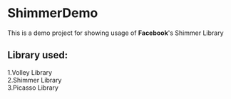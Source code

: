 # ShimmerDemo

This is a demo project for showing usage of <b>Facebook</b>'s Shimmer Library

<h2>Library used:</h2>
1.Volley Library <br/>
2.Shimmer Library<br/>
3.Picasso Library<br/
